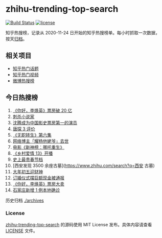 # zhihu-trending-top-search

[![Build Status](https://github.com/justjavac/zhihu-trending-top-search/workflows/ci/badge.svg?branch=main)](https://github.com/justjavac/zhihu-trending-top-search/actions)
[![license](https://img.shields.io/github/license/justjavac/zhihu-trending-top-search)](https://github.com/justjavac/zhihu-trending-top-search/blob/main/LICENSE)

知乎热搜榜，记录从 2020-11-24 日开始的知乎热搜榜单。每小时抓取一次数据，按天[归档](./archives)。

## 相关项目

- [知乎热门话题](https://github.com/justjavac/zhihu-trending-hot-questions)
- [知乎热门视频](https://github.com/justjavac/zhihu-trending-hot-video)
- [微博热搜榜](https://github.com/justjavac/weibo-trending-hot-search)

## 今日热搜榜

<!-- BEGIN -->
<!-- 最后更新时间 Wed Feb 17 2021 18:04:47 GMT+0800 (CST) -->
1. [《你好，李焕英》票房破 20 亿](https://www.zhihu.com/search?q=你好李焕英)
1. [刺杀小说家](https://www.zhihu.com/search?q=刺杀小说家)
1. [沈腾成为中国影史票房第一的演员](https://www.zhihu.com/search?q=沈腾)
1. [唐探 3 评价](https://www.zhihu.com/search?q=唐探3)
1. [《无职转生》第六集](https://www.zhihu.com/search?q=无职转生)
1. [网络博主「耀杨他姥爷」去世](https://www.zhihu.com/search?q=耀杨他姥爷)
1. [电影《新神榜：哪吒重生》](https://www.zhihu.com/search?q=哪吒)
1. [《乡村爱情 13》开播](https://www.zhihu.com/search?q=乡村爱情)
1. [史上最贵春节档](https://www.zhihu.com/search?q=春节档电影票)
1. [西安发现 3500 余座古墓](https://www.zhihu.com/search?q=西安 古墓)
1. [大年初五迎财神](https://www.zhihu.com/search?q=大年初五)
1. [订婚仪式摆巨额现金被通报](https://www.zhihu.com/search?q=订婚仪式摆现金)
1. [《你好，李焕英》票房大卖](https://www.zhihu.com/search?q=《你好，李焕英》)
1. [石家庄新增 1 例本地确诊](https://www.zhihu.com/search?q=石家庄新增)
<!-- END -->

历史归档 [./archives](./archives)

### License

[zhihu-trending-top-search](https://github.com/justjavac/zhihu-trending-top-search) 的源码使用 MIT License 发布。具体内容请查看 [LICENSE](./LICENSE) 文件。
